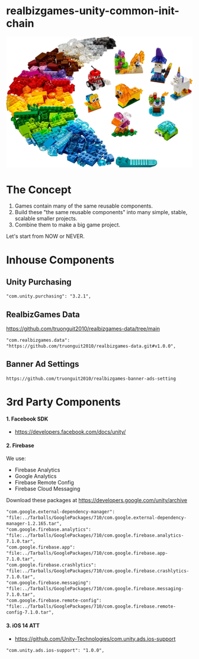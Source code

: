 # realbizgames-unity-common-init-chain

![The product concept](Images~/Lego_Concept.jpeg)

# The Concept
1. Games contain many of the same reusable components.
2. Build these "the same reusable components" into many simple, stable, scalable smaller projects.
3. Combine them to make a big game project.


Let's start from NOW or NEVER.
  
# Inhouse Components


## Unity Purchasing

```
"com.unity.purchasing": "3.2.1",
```

## RealbizGames Data
https://github.com/truonguit2010/realbizgames-data/tree/main
```
"com.realbizgames.data": "https://github.com/truonguit2010/realbizgames-data.git#v1.0.0",
```

## Banner Ad Settings

```
https://github.com/truonguit2010/realbizgames-banner-ads-setting
```

# 3rd Party Components
#### 1. Facebook SDK
- https://developers.facebook.com/docs/unity/
#### 2. Firebase
We use:
- Firebase Analytics
- Google Analytics
- Firebase Remote Config
- Firebase Cloud Messaging

Download these packages at https://developers.google.com/unity/archive

```
"com.google.external-dependency-manager": "file:../Tarballs/GooglePackages/710/com.google.external-dependency-manager-1.2.165.tar",
"com.google.firebase.analytics": "file:../Tarballs/GooglePackages/710/com.google.firebase.analytics-7.1.0.tar",
"com.google.firebase.app": "file:../Tarballs/GooglePackages/710/com.google.firebase.app-7.1.0.tar",
"com.google.firebase.crashlytics": "file:../Tarballs/GooglePackages/710/com.google.firebase.crashlytics-7.1.0.tar",
"com.google.firebase.messaging": "file:../Tarballs/GooglePackages/710/com.google.firebase.messaging-7.1.0.tar",
"com.google.firebase.remote-config": "file:../Tarballs/GooglePackages/710/com.google.firebase.remote-config-7.1.0.tar",
```

#### 3. iOS 14 ATT
- https://github.com/Unity-Technologies/com.unity.ads.ios-support

```
"com.unity.ads.ios-support": "1.0.0",
```
